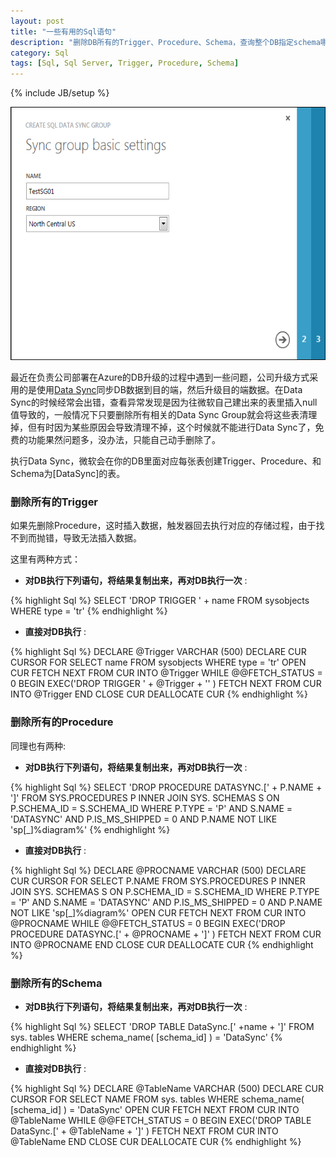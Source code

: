 ```yaml
---
layout: post
title: "一些有用的Sql语句"
description: "删除DB所有的Trigger、Procedure、Schema，查询整个DB指定schema哪一列含有特定值"
category: Sql
tags: [Sql, Sql Server, Trigger, Procedure, Schema]
---
```

{% include JB/setup %}

<p><img alt='datasync' src='/assets/image/posts/newsyncgroup.png' width="594" height="405"/></p>

最近在负责公司部署在Azure的DB升级的过程中遇到一些问题，公司升级方式采用的是使用[Data Sync](http://www.windowsazure.com/en-us/manage/services/sql-databases/getting-started-w-sql-data-sync/)同步DB数据到目的端，然后升级目的端数据。在Data Sync的时候经常会出错，查看异常发现是因为往微软自己建出来的表里插入null值导致的，一般情况下只要删除所有相关的Data Sync Group就会将这些表清理掉，但有时因为某些原因会导致清理不掉，这个时候就不能进行Data Sync了，免费的功能果然问题多，没办法，只能自己动手删除了。

执行Data Sync，微软会在你的DB里面对应每张表创建Trigger、Procedure、和Schema为[DataSync]的表。

### 删除所有的Trigger
如果先删除Procedure，这时插入数据，触发器回去执行对应的存储过程，由于找不到而抛错，导致无法插入数据。

这里有两种方式：

* __对DB执行下列语句，将结果复制出来，再对DB执行一次__ :

{% highlight Sql %}
SELECT 'DROP TRIGGER ' + name
FROM sysobjects
WHERE type = 'tr'
{% endhighlight %}

* __直接对DB执行__ :

{% highlight Sql %}
DECLARE @Trigger VARCHAR (500)
DECLARE CUR CURSOR
FOR SELECT name FROM sysobjects WHERE type = 'tr'
OPEN CUR
FETCH NEXT FROM CUR INTO @Trigger
WHILE @@FETCH_STATUS = 0
BEGIN
    EXEC('DROP TRIGGER ' + @Trigger + '' )
    FETCH NEXT FROM CUR INTO @Trigger
END
CLOSE CUR
DEALLOCATE CUR
{% endhighlight %}

### 删除所有的Procedure
同理也有两种:

* __对DB执行下列语句，将结果复制出来，再对DB执行一次__ :

{% highlight Sql %}
SELECT 'DROP PROCEDURE DATASYNC.[' + P.NAME + ']' FROM SYS.PROCEDURES P
INNER JOIN SYS. SCHEMAS S ON P.SCHEMA_ID = S.SCHEMA_ID
WHERE P.TYPE = 'P' AND S.NAME = 'DATASYNC' AND P.IS_MS_SHIPPED = 0 AND P.NAME NOT LIKE 'sp[_]%diagram%'
{% endhighlight %}

* __直接对DB执行__ :

{% highlight Sql %}
DECLARE @PROCNAME VARCHAR (500)
DECLARE CUR CURSOR
FOR SELECT P.NAME FROM SYS.PROCEDURES P
       INNER JOIN SYS. SCHEMAS S ON P.SCHEMA_ID = S.SCHEMA_ID
       WHERE P.TYPE = 'P' AND S.NAME = 'DATASYNC' AND P.IS_MS_SHIPPED = 0 AND P.NAME NOT LIKE 'sp[_]%diagram%'
OPEN CUR
FETCH NEXT FROM CUR INTO @PROCNAME
WHILE @@FETCH_STATUS = 0
BEGIN
    EXEC('DROP PROCEDURE DATASYNC.[' + @PROCNAME + ']' )
    FETCH NEXT FROM CUR INTO @PROCNAME
END
CLOSE CUR
DEALLOCATE CUR
{% endhighlight %}

### 删除所有的Schema
* __对DB执行下列语句，将结果复制出来，再对DB执行一次__ :

{% highlight Sql %}
SELECT 'DROP TABLE DataSync.[' +name + ']' FROM sys. tables WHERE schema_name( [schema_id] ) = 'DataSync'
{% endhighlight %}

* __直接对DB执行__ :

{% highlight Sql %}
DECLARE @TableName VARCHAR (500)
DECLARE CUR CURSOR
FOR SELECT NAME FROM sys. tables WHERE schema_name( [schema_id] ) = 'DataSync'
OPEN CUR
FETCH NEXT FROM CUR INTO @TableName
WHILE @@FETCH_STATUS = 0
BEGIN
    EXEC('DROP TABLE DataSync.[' + @TableName + ']' )
    FETCH NEXT FROM CUR INTO @TableName
END
CLOSE CUR
DEALLOCATE CUR
{% endhighlight %}
